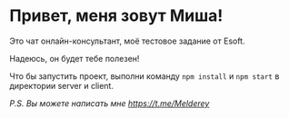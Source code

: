 # Привет, меня зовут Миша!

Это чат онлайн-консультант, моё тестовое задание от Esoft.

Надеюсь, он будет тебе полезен!

Что бы запустить проект, выполни команду `npm install` и `npm start` в директории server и client.

_P.S. Вы можете написать мне https://t.me/Melderey_
